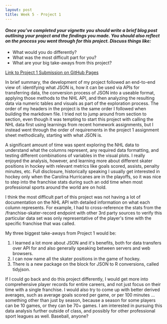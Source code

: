 ```yaml
---
layout: post
title: Week 5 - Project 1
---
```


#### _Once you’ve completed your vignette you should write a brief blog post outlining your project and the findings you made. You should also reflect on the process you went through for this project. Discuss things like:_
- What would you do differently?  
- What was the most difficult part for you?  
- What are your big take-aways from this project?  

[Link to Project 1 Submission on GitHub Pages](https://bsugg.github.io/Project1/)

In brief summary, the development of my project followed an end-to-end view of: identifying what JSON is, how it can be used via APIs for transferring data, the conversion process of JSON into a useable format, applying those methods to the NHL API, and then analyzing the resulting data via numeric tables and visuals as part of the exploration process. The order of my headers in the project is the same order I followed when building the markdown file. I tried not to jump around from section to section, even though it was tempting to start this project with calling the NHL data first using learnings from recent homework assignments, but I instead went through the order of requirements in the project 1 assignment sheet methodically, starting with what JSON is.

A significant amount of time was spent exploring the NHL data to understand what the columns represent, any required data formatting, and testing different combinations of variables in the visual plots. I really enjoyed the analysis, however, and learning more about different skater positions in hockey with relevant metrics like goals scored, assists, penalty minutes, etc. Full disclosure, historically speaking I usually get interested in hockey only when the Carolina Hurricanes are in the playoffs, so it was nice to step into the franchise stats during such an odd time when most professional sports around the world are on hold.

I think the most difficult part of this project was not having a lot of documentation on the NHL API with detailed information on what each column represents. For example, I had to cross-reference the stats from the /franchise-skater-record endpoint with other 3rd party sources to verify this particular data set was only representative of the player's time with the specific franchise that was called.

My three biggest take-aways from Project 1 would be:
1) I learned a lot more about JSON and it's benefits, both for data transfers over API for and also generally speaking between servers and web browsers.
2) I can now name all the skater positions in the game of hockey.
3) There is a new package on the block for JSON to R conversions, called tidyjson.

If I could go back and do this project differently, I would get more into comprehensive player records for entire careers, and not just focus on their time with a single franchise. I would also try to come up with better derived averages, such as average goals scored per game, or per 100 minutes ... something other than just by season, because a season for some players can be 10 games, or they can be 70+ games. I am interested in pursuing this data analysis further outside of class, and possibly for other professional sport leagues as well. Baseball, anyone?
